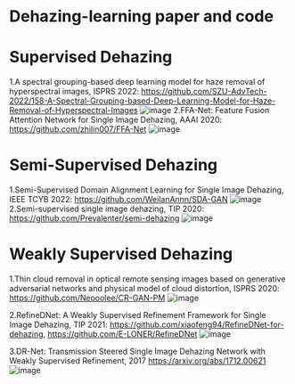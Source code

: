 # Dehazing-learning paper and code
# Supervised Dehazing
1.A spectral grouping-based deep learning model for haze removal of hyperspectral images, ISPRS 2022:
https://github.com/SZU-AdvTech-2022/158-A-Spectral-Grouping-based-Deep-Learning-Model-for-Haze-Removal-of-Hyperspectral-Images
![image](https://user-images.githubusercontent.com/112471583/231408589-50f298ca-dd90-4a7a-a28d-f9a9be4ec801.png)
2.FFA-Net: Feature Fusion Attention Network for Single Image Dehazing, AAAI 2020:
https://github.com/zhilin007/FFA-Net
![image](https://user-images.githubusercontent.com/112471583/231411424-0f5316de-8fdc-44c3-9d29-84d173a74d80.png)


# Semi-Supervised Dehazing
1.Semi-Supervised Domain Alignment Learning for Single Image Dehazing, IEEE TCYB 2022: 
https://github.com/WeilanAnnn/SDA-GAN 
![image](https://user-images.githubusercontent.com/112471583/231406107-47220076-3d31-45d2-b651-abfc713ccf55.png)
2.Semi-supervised single image dehazing, TIP 2020:
https://github.com/Prevalenter/semi-dehazing
![image](https://user-images.githubusercontent.com/112471583/231410968-dd5e21b6-431b-4645-983b-a0ef27d01c58.png)


# Weakly Supervised Dehazing
1.Thin cloud removal in optical remote sensing images based on generative adversarial networks and physical model of cloud distortion, ISPRS 2020:
https://github.com/Neooolee/CR-GAN-PM
![image](https://user-images.githubusercontent.com/112471583/231407640-2c15f0d9-b4d6-449a-9608-c9afa00a5849.png)

2.RefineDNet: A Weakly Supervised Refinement Framework for Single Image Dehazing, TIP 2021:
https://github.com/xiaofeng94/RefineDNet-for-dehazing, https://github.com/E-LONER/RefineDNet
![image](https://user-images.githubusercontent.com/112471583/231407804-79eeeef3-396a-43fe-8e65-bc602caca2f1.png)

3.DR-Net: Transmission Steered Single Image Dehazing Network with Weakly Supervised Refinement, 2017
https://arxiv.org/abs/1712.00621
![image](https://user-images.githubusercontent.com/112471583/231413292-f81a0566-dfb4-4a65-9fd2-1d5b63f328db.png)
